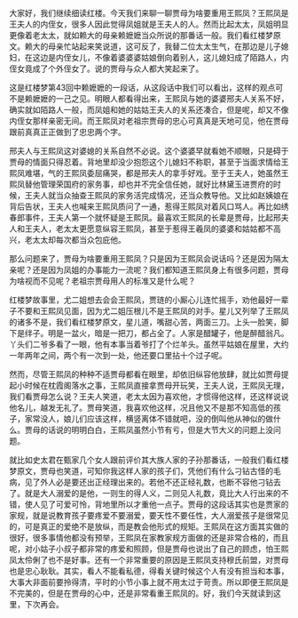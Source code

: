 
大家好，我们继续细读红楼。今天我们来聊一聊贾母为啥要重用王熙凤？王熙凤是王夫人的内侄女，很多人因此觉得凤姐就是王夫人的人。然而比起太太，凤姐明显更像着老太太，就如赖大的母亲赖嬷嬷当众所说的那番话一般。我们看红楼梦原文。赖大的母亲忙站起来笑说道，这可反了，我替二位太太生气，在那边是儿子媳妇，在这边是内侄女儿，不像着婆婆婆姑娘倒向着别人，这儿媳妇成了陌路人，内侄女竟成了个外侄女了。说的贾母与众人都大笑起来了。

这是红楼梦第43回中赖嬷嬷的一段话，从这段话中我们可以看出，这样的观点可不是赖嬷嬷的一己之见。明眼人都看得出来，王熙凤与她的婆婆邢夫人关系不好，确实就如陌路人一般，而凤姐和她的姑姑王夫人的关系还凑合，但是呢，却又不像内侄女那样亲密无间。而王熙凤对老祖宗贾母的忠心可真真是天地可见，他在贾母跟前真真正正做到了忠忠两个字。

邢夫人与王熙凤这对婆媳的关系自然不必说。这个婆婆早就看她不顺眼，只是碍于贾母的情面只得忍着。背地里却没少抱怨这个儿媳妇不称职，甚至于当面求情给王熙凤难堪，气的王熙凤委屈痛哭，都是邢夫人的拿手好戏。至于王夫人，她虽然王熙凤替他管理荣国府的家务事，却也并不完全信任她，就好比林黛玉进贾府的时候，王夫人就当众抽查王熙凤的家务活完成情况，还当众教导他。又比如赵姨娘在背后告状，王夫人也喊来王熙凤质问了一通，惹得王熙凤对着风口骂人。再比如绣春郎事件，王夫人第一个就怀疑是王熙凤。最喜欢王熙凤的长辈是贾母，比起邢夫人和王夫人，老太太更愿意纵容王熙凤，甚至于惹得王羲凤的婆婆和姑姑都不高兴，老太太却每次都当众包庇他。

那么问题来了，贾母为啥要重用王熙凤？只是因为王熙凤会说话吗？还是因为隔太亲呢？还是因为凤姐的办事能力一流呢？我们都知道王熙凤身上有很多问题，贾母为啥视而不见呢？老祖宗贾母用人的标准又是什么呢？

红楼梦故事里，尤二姐想去会会王熙凤，贾琏的小厮心儿连忙摇手，劝他最好一辈子不要和王熙凤见面，因为尤二姐压根儿不是王熙凤的对手。星儿又列举了王熙凤的诸多不是，我们看红楼梦原文，星儿道，嘴甜心苦，两面三刀。上头一脸笑，脚下是绊子。明是一盆火，暗是一把刀，都占全了。人家是醋罐子，他是醉醋翁凡。丫头们二爷多看了一眼，他有本事当着爷打了个烂羊头。虽然平姑娘在屋里，大约一年两年之间，两个有一次到一处，他还要口里拈十个过子呢。

然而，尽管王熙凤的种种不适贾母都看在眼里，却依旧纵容他放肆，就比如贾母提起小时候在枕霞阁落水之事，王熙凤直接拿贾母开玩笑，王夫人说，王熙凤无理，我们看贾母怎么说？王夫人笑道，老太太因为喜欢他，才惯得他这样，还这样说说他名儿，越发无礼了。贾母笑道，我喜欢他这样，况且他又不是那不知高低的孩子，家常没人，娘儿们应该这样，横竖离体不错就吧，没的倒叫他从神似的做什么。贾母的话说的明明白白，王熙凤虽然小节有亏，但是大节大义的问题上没问题。

就比如史太君在甄家几个女人跟前评价其大族人家的子孙那番话，一般我们看红楼梦原文，贾母也笑道，可知你我这样人家的孩子们，凭他们有什么刁钻古怪的毛病，见了外人必是要还出正经理出来的。若他不还正经礼数，也断不容他刁钻去了。就是大人溺爱的是他，一则生的得人义，二则见人礼数，竟比大人行出来的不错，使人见了可爱可怜，背地里所以才重他一点子。贾母的这段话其实也是贾家的家规，就是说教育孩子要疼爱不要溺爱，要天性不要任性，大人溺爱孩子是很常见的，可是真正的爱绝不是放纵，而是教会他形式的规矩。王熙凤在这方面其实做的很好，很多事情他都没有预举，王熙凤在家教家规方面做的还是非常合格的，而且呢，对小姑子小叔子都非常的疼爱和照顾，但是贾母也说出了自己的顾虑，怕王熙凤太伶俐了也不是好事。还有一个非常重要的原因是王熙凤支持穆氏前盟，对贾母也是忠心耿耿。其实，看人不能看私德，得看关键时候这个人有没有担当和本事，大事大非面前要拎得清，平时的小节小事上就不用太过于苛责。所以即便王熙凤是不完美的，但是在贾母的心中，还是非常看重王熙凤的。好，我们今天就读到这里，下次再会。



